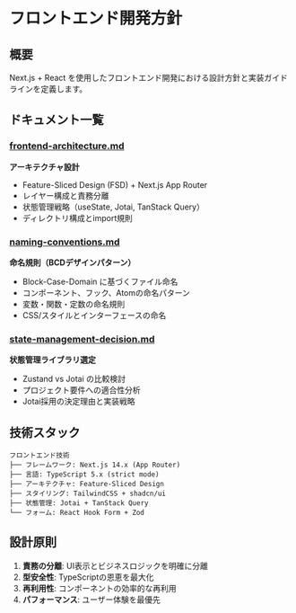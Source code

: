 # フロントエンド開発方針

## 概要
Next.js + React を使用したフロントエンド開発における設計方針と実装ガイドラインを定義します。

## ドキュメント一覧

### [frontend-architecture.md](frontend-architecture.md)
**アーキテクチャ設計**
- Feature-Sliced Design (FSD) + Next.js App Router
- レイヤー構成と責務分離
- 状態管理戦略（useState, Jotai, TanStack Query）
- ディレクトリ構成とimport規則

### [naming-conventions.md](naming-conventions.md)
**命名規則（BCDデザインパターン）**
- Block-Case-Domain に基づくファイル命名
- コンポーネント、フック、Atomの命名パターン
- 変数・関数・定数の命名規則
- CSS/スタイルとインターフェースの命名

### [state-management-decision.md](state-management-decision.md)
**状態管理ライブラリ選定**
- Zustand vs Jotai の比較検討
- プロジェクト要件への適合性分析
- Jotai採用の決定理由と実装戦略

## 技術スタック

```
フロントエンド技術
├── フレームワーク: Next.js 14.x (App Router)
├── 言語: TypeScript 5.x (strict mode)
├── アーキテクチャ: Feature-Sliced Design
├── スタイリング: TailwindCSS + shadcn/ui
├── 状態管理: Jotai + TanStack Query
└── フォーム: React Hook Form + Zod
```

## 設計原則
1. **責務の分離**: UI表示とビジネスロジックを明確に分離
2. **型安全性**: TypeScriptの恩恵を最大化
3. **再利用性**: コンポーネントの効率的な再利用
4. **パフォーマンス**: ユーザー体験を最優先